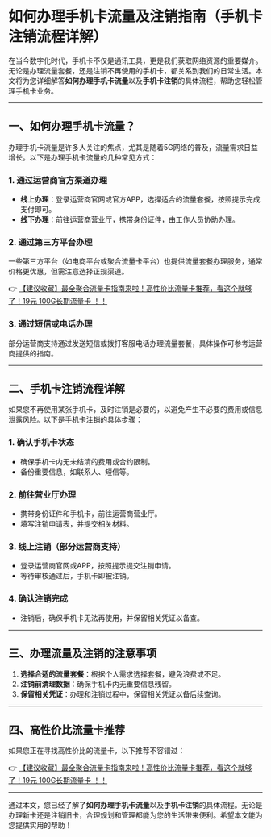# 如何办理手机卡流量及注销指南（手机卡注销流程详解）

在当今数字化时代，手机卡不仅是通讯工具，更是我们获取网络资源的重要媒介。无论是办理流量套餐，还是注销不再使用的手机卡，都关系到我们的日常生活。本文将为您详细解答**如何办理手机卡流量**以及**手机卡注销**的具体流程，帮助您轻松管理手机卡业务。

---

## 一、如何办理手机卡流量？

办理手机卡流量是许多人关注的焦点，尤其是随着5G网络的普及，流量需求日益增长。以下是办理手机卡流量的几种常见方式：

### 1. 通过运营商官方渠道办理
- **线上办理**：登录运营商官网或官方APP，选择适合的流量套餐，按照提示完成支付即可。
- **线下办理**：前往运营商营业厅，携带身份证件，由工作人员协助办理。

### 2. 通过第三方平台办理
一些第三方平台（如电商平台或聚合流量卡平台）也提供流量套餐办理服务，通常价格更优惠，但需注意选择正规渠道。

👉 [【建议收藏】最全聚合流量卡指南来啦！高性价比流量卡推荐，看这个就够了！19元 100G长期流量卡 ！！](https://bit.ly/Liuliangka)

### 3. 通过短信或电话办理
部分运营商支持通过发送短信或拨打客服电话办理流量套餐，具体操作可参考运营商提供的指南。

---

## 二、手机卡注销流程详解

如果您不再使用某张手机卡，及时注销是必要的，以避免产生不必要的费用或信息泄露风险。以下是手机卡注销的具体步骤：

### 1. 确认手机卡状态
- 确保手机卡内无未结清的费用或合约限制。
- 备份重要信息，如联系人、短信等。

### 2. 前往营业厅办理
- 携带身份证件和手机卡，前往运营商营业厅。
- 填写注销申请表，并提交相关材料。

### 3. 线上注销（部分运营商支持）
- 登录运营商官网或APP，按照提示提交注销申请。
- 等待审核通过后，手机卡即被注销。

### 4. 确认注销完成
- 注销后，确保手机卡无法再使用，并保留相关凭证以备查。

---

## 三、办理流量及注销的注意事项

1. **选择合适的流量套餐**：根据个人需求选择套餐，避免浪费或不足。
2. **注销前清理数据**：确保手机卡内无重要信息残留。
3. **保留相关凭证**：办理和注销过程中，保留相关凭证以备后续查询。

---

## 四、高性价比流量卡推荐

如果您正在寻找高性价比的流量卡，以下推荐不容错过：

👉 [【建议收藏】最全聚合流量卡指南来啦！高性价比流量卡推荐，看这个就够了！19元 100G长期流量卡 ！！](https://bit.ly/Liuliangka)

---

通过本文，您已经了解了**如何办理手机卡流量**以及**手机卡注销**的具体流程。无论是办理新卡还是注销旧卡，合理规划和管理都能为您的生活带来便利。希望本文能为您提供实用的帮助！